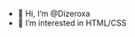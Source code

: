 - 👋 Hi, I’m @Dizeroxa
- 👀 I’m interested in HTML/CSS
<div id="header" align="center">
  <img src="https://media.giphy.com/media/tsX3YMWYzDPjAARfeg/giphy.gif>
</div>
